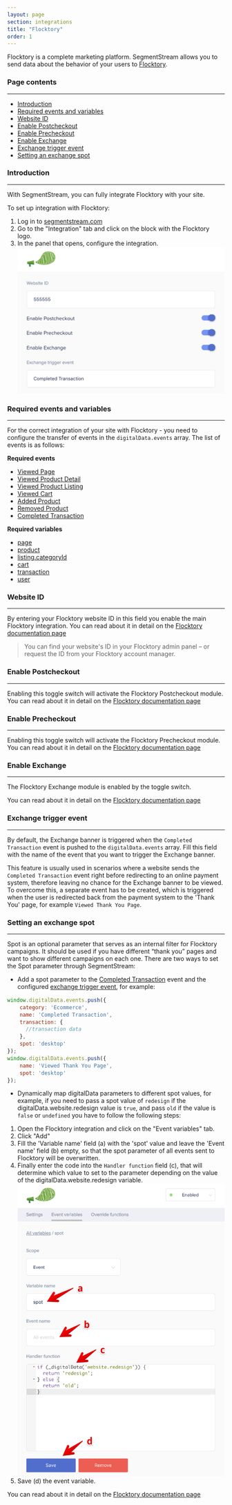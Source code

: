 ```yaml
---
layout: page
section: integrations
title: "Flocktory"
order: 1
---
```


Flocktory is a complete marketing platform. SegmentStream allows you to send data about the behavior of your users to [Flocktory](https://www.flocktory.com/en/).

### Page contents
------
<ul class="page-navigation">
  <li><a href="#introduction">Introduction</a></li>
  <li><a href="#requiredEventsAndVariables">Required events and variables</a></li>
  <li><a href="#WebsiteID">Website ID</a></li>
  <li><a href="#enablePostcheckout">Enable Postcheckout</a></li>
  <li><a href="#enablePrecheckout">Enable Precheckout</a></li>
  <li><a href="#enableExchange">Enable Exchange</a></li>
  <li><a href="#exchangeTriggerEvent">Exchange trigger event</a></li>
  <li><a href="#exchangeSpot">Setting an exchange spot</a></li>
</ul>

### <a name="introduction"></a>Introduction
------
With SegmentStream, you can fully integrate Flocktory with your site.

To set up integration with Flocktory:
1. Log in to [segmentstream.com](https://admin.segmentstream.com/)
2. Go to the "Integration" tab and click on the block with the Flocktory logo.
3. In the panel that opens, configure the integration.
![](/img/integrations.flocktory.settings.png)

### <a name="requiredEventsAndVariables"></a>Required events and variables
------
For the correct integration of your site with Flocktory - you need to configure the transfer of events in the `digitalData.events` array.
The list of events is as follows:

**Required events**
* [Viewed Page](/events/viewed-page)
* [Viewed Product Detail](/events/viewed-product-detail)
* [Viewed Product Listing](/events/viewed-product-listing)
* [Viewed Cart](/events/viewed-cart)
* [Added Product](/events/added-product)
* [Removed Product](/events/removed-product)
* [Completed Transaction](/events/completed-transaction)

**Required variables**
* [page](/digitaldata/page)
* [product](/digitaldata/product)
* [listing.categoryId](/digitaldata/listing#listing.categoryId)
* [cart](/digitaldata/cart)
* [transaction](/digitaldata/transaction)
* [user](/digitaldata/user)

### <a name="WebsiteID"></a>Website ID
------
By entering your Flocktory website ID in this field you enable the main Flocktory integration. You can read about it in detail on the [Flocktory documentation page](https://flocktory.github.io/en/integration/general/)

>You can find your website's ID in your Flocktory admin panel – or request the ID from your Flocktory account manager.

### <a name="enablePostcheckout"></a>Enable Postcheckout
------
Enabling this toggle switch will activate the Flocktory Postcheckout module. You can read about it in detail on the [Flocktory documentation page](https://flocktory.github.io/en/integration/postcheckout/)

### <a name="enablePrecheckout"></a>Enable Precheckout
------
Enabling this toggle switch will activate the Flocktory Precheckout module. You can read about it in detail on the [Flocktory documentation page](https://flocktory.github.io/en/integration/precheckout/)

### <a name="enableExchange"></a>Enable Exchange
------
The Flocktory Exchange module is enabled by the toggle switch.

You can read about it in detail on the [Flocktory documentation page](https://flocktory.github.io/en/integration/exchange/)

### <a name="exchangeTriggerEvent"></a>Exchange trigger event
------
By default, the Exchange banner is triggered when the `Completed Transaction` event is pushed to the `digitalData.events` array. Fill this field with the name of the event that you want to trigger the Exchange banner.

This feature is usually used in scenarios where a website sends the `Completed Transaction` event right before redirecting to an online payment system, therefore leaving no chance for the Exchange banner to be viewed. To overcome this, a separate event has to be created, which is triggered when the user is redirected back from the payment system to the 'Thank You' page, for example `Viewed Thank You Page`.

### <a name="exchangeSpot"></a>Setting an exchange spot
------
Spot is an optional parameter that serves as an internal filter for Flocktory campaigns.
It should be used if you have different “thank you” pages and want to show different campaigns on each one.
There are two ways to set the Spot parameter through SegmentStream:
- Add a spot parameter to the [Completed Transaction](/events/completed-transaction) event and the configured [exchange trigger event](#exchangeTriggerEvent), for example:
```javascript
window.digitalData.events.push({
    category: 'Ecommerce',
    name: 'Completed Transaction',
    transaction: {
      //transaction data
    },
    spot: 'desktop'
});
window.digitalData.events.push({
    name: 'Viewed Thank You Page',
    spot: 'desktop'
});
```
- Dynamically map digitalData parameters to different spot values, for example, if you need to pass a spot value of `redesign` if the digitalData.website.redesign value is `true`, and pass `old` if the value is `false` or `undefined` you have to follow the following steps:
1. Open the Flocktory integration and click on the "Event variables" tab.
2. Click "Add"
3. Fill the 'Variable name' field (a) with the 'spot' value and leave the 'Event name' field (b) empty, so that the spot parameter of all events sent to Flocktory will be overwritten.
4. Finally enter the code into the `Handler function` field (c), that will determine which value to set to the parameter depending on the value of the digitalData.website.redesign variable.
![](/img/integrations.flocktory.spot.png)
5. Save (d) the event variable.

You can read about it in detail on the [Flocktory documentation page](https://flocktory.github.io/en/integration/exchange/)

